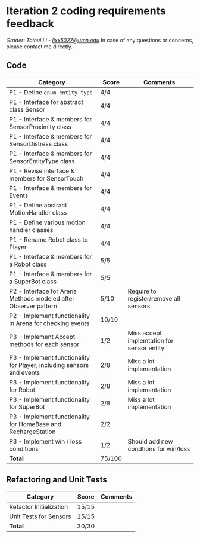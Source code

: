 # Iteration 2 coding requirements feedback

*Grader: Taihui Li - lixx5027@umn.edu*
In case of any questions or concerns, please contact me directly.

## Code

| **Category**                                                         | **Score** | **Comments** |
|----------------------------------------------------------------------|-----------|--------------|
| P1 - Define `enum entity_type`                                       | 4/4       |              |
| P1 - Interface for abstract class Sensor                             | 4/4       |              |
| P1 - Interface & members for SensorProximity class                   | 4/4       |              |
| P1 - Interface & members for SensorDistress class                    | 4/4       |              |
| P1 - Interface & members for SensorEntityType class                  | 4/4       |              |
| P1 - Revise interface & members for SensorTouch                      | 4/4       |              |
| P1 - Interface & members for Events                                  | 4/4       |              |
| P1 - Define abstract MotionHandler class                             | 4/4       |              |
| P1 - Define various motion handler classes                           | 4/4       |              |
| P1 - Rename Robot class to Player                                    | 4/4       |              |
| P1 - Interface & members for a Robot class                           | 5/5       |              |
| P1 - Interface & members for a SuperBot class                        | 5/5       |              |
| P2 - Interface for Arena Methods modeled after Observer pattern      | 5/10      |   Require to register/remove all sensors  |
| P2 - Implement functionality in Arena for checking events            | 10/10      |            |
| P3 - Implement Accept methods for each sensor                        | 1/2       |  Miss accept implemtation for sensor entity             |
| P3 - Implement functionality for Player, including sensors and events| 2/8       |  Miss a lot implementation             |
| P3 - Implement functionality for Robot                               | 2/8       |  Miss a lot implementation            |
| P3 - Implement functionality for SuperBot                            | 2/8       |  Miss a lot implementation          |
| P3 - Implement functionality for HomeBase and RechargeStation        | 2/2       |              |
| P3 - Implement win / loss conditions                                 | 1/2       |  Should add  new condtions for win/loss             |
| **Total**                                                            | 75/100   |              |

## Refactoring and Unit Tests

| **Category**             | **Score** | **Comments** |
|--------------------------|-----------|--------------|
| Refactor Initialization  | 15/15      |              |
| Unit Tests for Sensors   | 15/15      |              |
| **Total**                | 30/30      |              |


